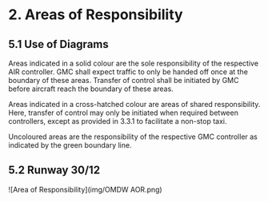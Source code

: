 # 2. Areas of Responsibility
## 5.1 Use of Diagrams
Areas indicated in a solid colour are the sole responsibility of the respective AIR controller. GMC shall expect traffic to only be handed off once at the boundary of these areas. Transfer of control shall be initiated by GMC before aircraft reach the boundary of these areas.

Areas indicated in a cross-hatched colour are areas of shared responsibility. Here, transfer of control may only be initiated when required between controllers, except as provided in 3.3.1 to facilitate a non-stop taxi.

Uncoloured areas are the responsibility of the respective GMC controller as indicated by the green boundary line.

## 5.2 Runway 30/12
![Area of Responsibility](img/OMDW AOR.png)
